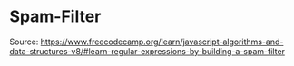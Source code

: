 # Spam-Filter
Source: https://www.freecodecamp.org/learn/javascript-algorithms-and-data-structures-v8/#learn-regular-expressions-by-building-a-spam-filter
